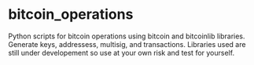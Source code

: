 # bitcoin_operations
Python scripts for bitcoin operations using bitcoin and bitcoinlib libraries.
Generate keys, addressess, multisig, and transactions.
Libraries used are still under developement so use at your own risk and test for yourself.
